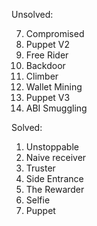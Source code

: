Unsolved:

7.	Compromised
9.	Puppet V2
10.	Free Rider
11.	Backdoor
12.	Climber
13.	Wallet Mining
14.	Puppet V3
15.	ABI Smuggling

Solved:

1.	Unstoppable
2.	Naive receiver
3.	Truster
4.	Side Entrance
5.	The Rewarder
6.	Selfie
8.	Puppet

